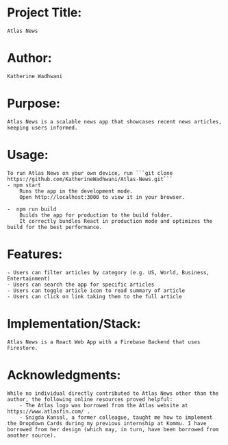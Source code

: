 # Project Title:
    Atlas News

# Author:
    Katherine Wadhwani

# Purpose: 
    Atlas News is a scalable news app that showcases recent news articles, keeping users informed.

# Usage: 
    To run Atlas News on your own device, run ```git clone https://github.com/KatherineWadhwani/Atlas-News.git```
    - npm start
        Runs the app in the development mode.
        Open http://localhost:3000 to view it in your browser.

    -  npm run build
        Builds the app for production to the build folder.
        It correctly bundles React in production mode and optimizes the build for the best performance.


# Features:
    - Users can filter articles by category (e.g. US, World, Business, Entertainment)
    - Users can search the app for specific articles
    - Users can toggle article icon to read summary of article
    - Users can click on link taking them to the full article

# Implementation/Stack:
    Atlas News is a React Web App with a Firebase Backend that uses Firestore.

# Acknowledgments:
    While no individual directly contributed to Atlas News other than the author, the following online resources proved helpful:
        - The Atlas logo was borrowed from the Atlas website at https://www.atlasfin.com/ .
        - Snigda Kansal, a former colleague, taught me how to implement the Dropdown Cards during my previous internship at Kommu. I have borrowed from her design (which may, in turn, have been borrowed from another source).
